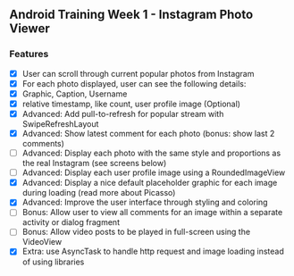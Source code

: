 ## Android Training Week 1 - Instagram Photo Viewer

### Features
* [x] User can scroll through current popular photos from Instagram
* [x] For each photo displayed, user can see the following details:
 * [x] Graphic, Caption, Username
 * [x] relative timestamp, like count, user profile image (Optional)
* [x]  Advanced: Add pull-to-refresh for popular stream with SwipeRefreshLayout
* [x] Advanced: Show latest comment for each photo (bonus: show last 2 comments)
* [ ] Advanced: Display each photo with the same style and proportions as the real Instagram (see screens below)
* [ ] Advanced: Display each user profile image using a RoundedImageView
* [x] Advanced: Display a nice default placeholder graphic for each image during loading (read more about Picasso)
* [x] Advanced: Improve the user interface through styling and coloring
* [ ] Bonus: Allow user to view all comments for an image within a separate activity or dialog fragment
* [ ] Bonus: Allow video posts to be played in full-screen using the VideoView
* [x] Extra: use AsyncTask to handle http request and image loading instead of using libraries
